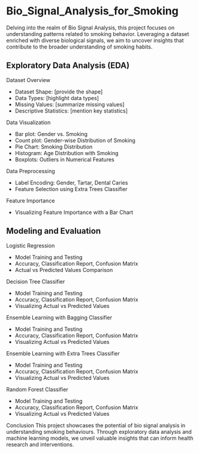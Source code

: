 # Bio_Signal_Analysis_for_Smoking

Delving into the realm of Bio Signal Analysis, this project focuses on understanding patterns related to smoking behavior. Leveraging a dataset enriched with diverse biological signals, we aim to uncover insights that contribute to the broader understanding of smoking habits.

## Exploratory Data Analysis (EDA)
Dataset Overview
- Dataset Shape: [provide the shape]
- Data Types: [highlight data types]
- Missing Values: [summarize missing values]
- Descriptive Statistics: [mention key statistics]

Data Visualization
- Bar plot: Gender vs. Smoking
- Count plot: Gender-wise Distribution of Smoking
- Pie Chart: Smoking Distribution
- Histogram: Age Distribution with Smoking
- Boxplots: Outliers in Numerical Features

Data Preprocessing
- Label Encoding: Gender, Tartar, Dental Caries
- Feature Selection using Extra Trees Classifier

Feature Importance
- Visualizing Feature Importance with a Bar Chart

## Modeling and Evaluation
Logistic Regression
- Model Training and Testing
- Accuracy, Classification Report, Confusion Matrix
- Actual vs Predicted Values Comparison

Decision Tree Classifier
- Model Training and Testing
- Accuracy, Classification Report, Confusion Matrix
- Visualizing Actual vs Predicted Values

Ensemble Learning with Bagging Classifier
- Model Training and Testing
- Accuracy, Classification Report, Confusion Matrix
- Visualizing Actual vs Predicted Values

Ensemble Learning with Extra Trees Classifier
- Model Training and Testing
- Accuracy, Classification Report, Confusion Matrix
- Visualizing Actual vs Predicted Values

Random Forest Classifier
- Model Training and Testing
- Accuracy, Classification Report, Confusion Matrix
- Visualizing Actual vs Predicted Values

Conclusion
This project showcases the potential of bio signal analysis in understanding smoking behaviours. Through exploratory data analysis and machine learning models, we unveil valuable insights that can inform health research and interventions.

